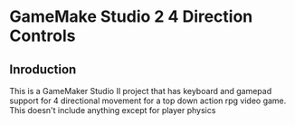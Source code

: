 # GameMake Studio 2 4 Direction Controls

## Inroduction
This is a GameMaker Studio II project that has keyboard and gamepad support for 4 directional movement for a top down action rpg video game.  This doesn't include anything except for player physics



